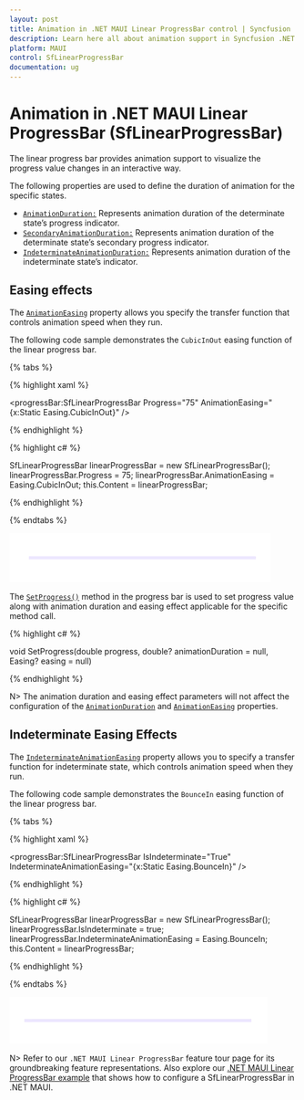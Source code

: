 ```yaml
---
layout: post
title: Animation in .NET MAUI Linear ProgressBar control | Syncfusion
description: Learn here all about animation support in Syncfusion .NET MAUI Linear ProgressBar control, its elements and more.
platform: MAUI
control: SfLinearProgressBar
documentation: ug
---
```


# Animation in .NET MAUI Linear ProgressBar (SfLinearProgressBar)

The linear progress bar provides animation support to visualize the progress value changes in an interactive way. 

The following properties are used to define the duration of animation for the specific states.

* [`AnimationDuration:`](https://help.syncfusion.com/cr/maui/Syncfusion.Maui.ProgressBar.ProgressBarBase.html#Syncfusion_Maui_ProgressBar_ProgressBarBase_AnimationDuration) Represents animation duration of the determinate state’s progress indicator.
* [`SecondaryAnimationDuration:`](https://help.syncfusion.com/cr/maui/Syncfusion.Maui.ProgressBar.SfLinearProgressBar.html#Syncfusion_Maui_ProgressBar_SfLinearProgressBar_SecondaryAnimationDuration) Represents animation duration of the determinate state’s secondary progress indicator.
* [`IndeterminateAnimationDuration:`](https://help.syncfusion.com/cr/maui/Syncfusion.Maui.ProgressBar.ProgressBarBase.html#Syncfusion_Maui_ProgressBar_ProgressBarBase_IndeterminateAnimationDuration) Represents animation duration of the indeterminate state’s indicator.

## Easing effects

The [`AnimationEasing`](https://help.syncfusion.com/cr/maui/Syncfusion.Maui.ProgressBar.ProgressBarBase.html#Syncfusion_Maui_ProgressBar_ProgressBarBase_AnimationEasing) property allows you specify the transfer function that controls animation speed when they run. 

The following code sample demonstrates the `CubicInOut` easing function of the linear progress bar.

{% tabs %} 

{% highlight xaml %}

<progressBar:SfLinearProgressBar Progress="75" 
                                 AnimationEasing="{x:Static Easing.CubicInOut}" />

{% endhighlight %}

{% highlight c# %}

SfLinearProgressBar linearProgressBar = new SfLinearProgressBar();
linearProgressBar.Progress = 75;
linearProgressBar.AnimationEasing = Easing.CubicInOut;
this.Content = linearProgressBar;

{% endhighlight %}

{% endtabs %} 

![.NET MAUI Linear ProgressBar with CubicInOut animation](images/animation/easing-animation.gif)

The [`SetProgress()`](https://help.syncfusion.com/cr/maui/Syncfusion.Maui.ProgressBar.ProgressBarBase.html#Syncfusion_Maui_ProgressBar_ProgressBarBase_SetProgress_System_Double_System_Nullable_System_Double__Microsoft_Maui_Easing_) method in the progress bar is used to set progress value along with animation duration and easing effect applicable for the specific method call.

{% highlight c# %}

void SetProgress(double progress, double? animationDuration = null, Easing? easing = null)

{% endhighlight %}

N> The animation duration and easing effect parameters will not affect the configuration of the [`AnimationDuration`](https://help.syncfusion.com/cr/maui/Syncfusion.Maui.ProgressBar.ProgressBarBase.html#Syncfusion_Maui_ProgressBar_ProgressBarBase_AnimationDuration) and [`AnimationEasing`](https://help.syncfusion.com/cr/maui/Syncfusion.Maui.ProgressBar.ProgressBarBase.html#Syncfusion_Maui_ProgressBar_ProgressBarBase_AnimationEasing) properties.

## Indeterminate Easing Effects

The [`IndeterminateAnimationEasing`](https://help.syncfusion.com/cr/maui/Syncfusion.Maui.ProgressBar.ProgressBarBase.html#Syncfusion_Maui_ProgressBar_ProgressBarBase_IndeterminateAnimationEasing) property allows you to specify a transfer function for indeterminate state, which controls animation speed when they run.

The following code sample demonstrates the `BounceIn` easing function of the linear progress bar.

{% tabs %} 

{% highlight xaml %}

<progressBar:SfLinearProgressBar IsIndeterminate="True" 
                                 IndeterminateAnimationEasing="{x:Static Easing.BounceIn}" />

{% endhighlight %}

{% highlight c# %}

SfLinearProgressBar linearProgressBar = new SfLinearProgressBar();
linearProgressBar.IsIndeterminate = true;
linearProgressBar.IndeterminateAnimationEasing = Easing.BounceIn;
this.Content = linearProgressBar;

{% endhighlight %}

{% endtabs %} 

![.NET MAUI Linear ProgressBar with indeterminate animation](images/animation/indeterminate.gif)

N> Refer to our `.NET MAUI Linear ProgressBar` feature tour page for its groundbreaking feature representations. Also explore our [.NET MAUI Linear ProgressBar example](https://github.com/syncfusion/maui-demos/) that shows how to configure a SfLinearProgressBar in .NET MAUI.
